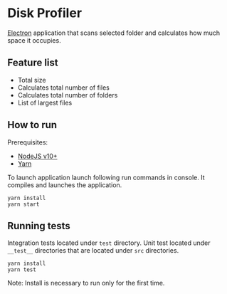 # Disk Profiler

[Electron](https://electronjs.org/) application that scans selected folder and calculates how much space it occupies.

## Feature list

- Total size
- Calculates total number of files
- Calculates total number of folders
- List of largest files 


## How to run

Prerequisites:

- [NodeJS v10+](https://nodejs.org/en/)
- [Yarn](https://yarnpkg.com/lang/en/) 

To launch application launch following run commands in console. It compiles and launches the application.

```
yarn install
yarn start
```


## Running tests

Integration tests located under `test` directory.
Unit test located under `__test__` directories that are located under `src` directories.

```
yarn install
yarn test
```

Note: Install is necessary to run only for the first time.

